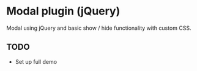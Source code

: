 # Modal plugin (jQuery)
Modal using jQuery and basic show / hide functionality with custom CSS.

## TODO
- Set up full demo
